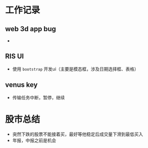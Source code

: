 # 工作记录

## web 3d app bug
- 


## RIS UI
- 使用 `bootstrap` 开发ui（主要是模态框，涉及日期选择框、表格）

## venus key
- 传输任务中断，暂停，继续


# 股市总结

- 突然下跌的股票不能接着买，最好等他稳定后成交量下滑到最低买入
- 年报，中报之前是机会
